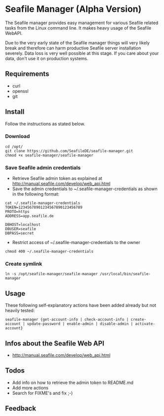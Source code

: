 # Seafile Manager (Alpha Version)
The Seafile manager provides easy management for various Seafile related tasks from the Linux command line. It makes heavy usage of the Seafile WebAPI.

Due to the very early state of the Seafile manager things will very likely break and therefore can harm productive Seafile server installation severely. Data loss is very well possible at this stage. If you care about your data, don't use it on production systems.

## Requirements
- curl
- openssl
- git


## Install
Follow the instructions as stated below.

### Download
```
cd /opt/
git clone https://github.com/SeafileDE/seafile-manager.git
chmod +x seafile-manager/seafile-manager
```

### Save Seafile admin credentials
- Retrieve Seafile admin token as explained at http://manual.seafile.com/develop/web_api.html
- Save the admin credentials to ~/.seafile-manager-credentials as shown in the following format:

```
cat ~/.seafile-manager-credentials
TOKEN=12345678901234567890123456789
PROTO=https
ADDRESS=app.seafile.de

DBHOST=localhost
DBUSER=seafile
DBPASS=secret
```

- Restrict access of ~/.seafile-manager-credentials to the owner
```
chmod 400 ~/.seafile-manager-credentials
```

### Create symlink
```
ln -s /opt/seafile-manager/seafile-manager /usr/local/bin/seafile-manager
```

## Usage
These following self-explanatory actions have been added already but not heavily tested:

```
seafile-manager {get-account-info | check-account-info | create-account | update-password | enable-admin | disable-admin | activate-account}
```

## Infos about the Seafile Web API
- http://manual.seafile.com/develop/web_api.html

## Todos

- Add info on how to retrieve the admin token to README.md
- Add more actions
- Search for FIXME's and fix ;-)

## Feedback
